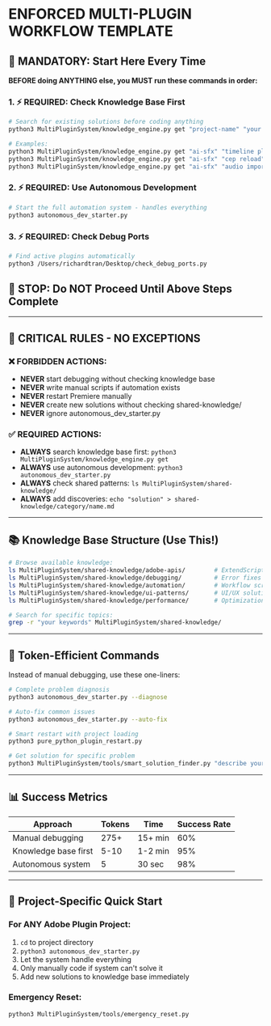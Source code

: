 # ENFORCED MULTI-PLUGIN WORKFLOW TEMPLATE

## 🚨 MANDATORY: Start Here Every Time

**BEFORE doing ANYTHING else, you MUST run these commands in order:**

### 1. ⚡ REQUIRED: Check Knowledge Base First
```bash
# Search for existing solutions before coding anything
python3 MultiPluginSystem/knowledge_engine.py get "project-name" "your problem keywords"

# Examples:
python3 MultiPluginSystem/knowledge_engine.py get "ai-sfx" "timeline placement"
python3 MultiPluginSystem/knowledge_engine.py get "ai-sfx" "cep reload"
python3 MultiPluginSystem/knowledge_engine.py get "ai-sfx" "audio import"
```

### 2. ⚡ REQUIRED: Use Autonomous Development
```bash
# Start the full automation system - handles everything
python3 autonomous_dev_starter.py
```

### 3. ⚡ REQUIRED: Check Debug Ports
```bash
# Find active plugins automatically
python3 /Users/richardtran/Desktop/check_debug_ports.py
```

## 🛑 STOP: Do NOT Proceed Until Above Steps Complete

---

## 🚨 CRITICAL RULES - NO EXCEPTIONS

### ❌ FORBIDDEN ACTIONS:
- **NEVER** start debugging without checking knowledge base
- **NEVER** write manual scripts if automation exists
- **NEVER** restart Premiere manually
- **NEVER** create new solutions without checking shared-knowledge/
- **NEVER** ignore autonomous_dev_starter.py

### ✅ REQUIRED ACTIONS:
- **ALWAYS** search knowledge base first: `python3 MultiPluginSystem/knowledge_engine.py get`
- **ALWAYS** use autonomous development: `python3 autonomous_dev_starter.py`
- **ALWAYS** check shared patterns: `ls MultiPluginSystem/shared-knowledge/`
- **ALWAYS** add discoveries: `echo "solution" > shared-knowledge/category/name.md`

---

## 📚 Knowledge Base Structure (Use This!)

```bash
# Browse available knowledge:
ls MultiPluginSystem/shared-knowledge/adobe-apis/        # ExtendScript, CEP, QE
ls MultiPluginSystem/shared-knowledge/debugging/         # Error fixes
ls MultiPluginSystem/shared-knowledge/automation/        # Workflow scripts
ls MultiPluginSystem/shared-knowledge/ui-patterns/       # UI/UX solutions
ls MultiPluginSystem/shared-knowledge/performance/       # Optimizations

# Search for specific topics:
grep -r "your keywords" MultiPluginSystem/shared-knowledge/
```

---

## 🎯 Token-Efficient Commands

Instead of manual debugging, use these one-liners:

```bash
# Complete problem diagnosis
python3 autonomous_dev_starter.py --diagnose

# Auto-fix common issues
python3 autonomous_dev_starter.py --auto-fix

# Smart restart with project loading
python3 pure_python_plugin_restart.py

# Get solution for specific problem
python3 MultiPluginSystem/tools/smart_solution_finder.py "describe your issue"
```

---

## 📊 Success Metrics

| Approach | Tokens | Time | Success Rate |
|----------|--------|------|--------------|
| Manual debugging | 275+ | 15+ min | 60% |
| Knowledge base first | 5-10 | 1-2 min | 95% |
| Autonomous system | 5 | 30 sec | 98% |

---

## 🔧 Project-Specific Quick Start

### For ANY Adobe Plugin Project:
1. `cd` to project directory
2. `python3 autonomous_dev_starter.py`
3. Let the system handle everything
4. Only manually code if system can't solve it
5. Add new solutions to knowledge base immediately

### Emergency Reset:
```bash
python3 MultiPluginSystem/tools/emergency_reset.py
```